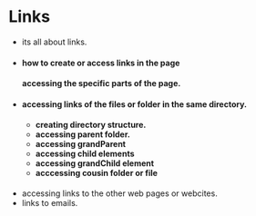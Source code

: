 <h1>Links</h1>
<ul>
  <li>its all about links.</li>
<li>
  <h4>how to create or access links in the page<h4>
  <p>accessing the specific parts of the page.</li>
<li>
  <h4>accessing links of the files or folder in the same directory.<h4>
    <ul>
     <li> creating directory structure.</li>
<li>accessing parent folder.</li>
      <li>accessing grandParent </li>
<li>accessing child elements</li>
    <li>accessing grandChild element</li>
    <li>acccessing cousin folder or file</li>
    </ul>
  </li>
<li>accessing links to the other web pages or webcites.</li>
<li>links to emails.</li>
</ul>

